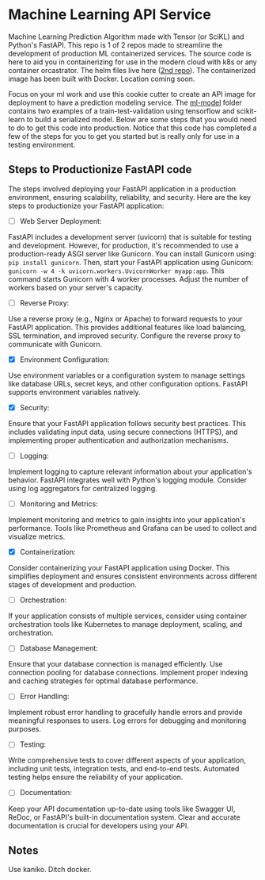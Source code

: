 # Machine Learning API Service 

Machine Learning Prediction Algorithm made with Tensor (or SciKL) and Python's FastAPI. This repo is 1 of 2 repos made to streamline the development of production ML containerized services. The source code is here to aid you in containerizing for use in the modern cloud with k8s or any container orcastrator. The helm files live here ([2nd repo](https://github.com/degrasse-python/ml-service)). The containerized image has been built with Docker. Location coming soon.

Focus on your ml work and use this cookie cutter to create an API image for deployment to have a prediction modeling service.
The [ml-model](https://github.com/degrasse-python/ml-api/tree/main/ml-model) folder contains two examples of a train-test-validation using tensorflow and scikit-learn to build a serialized model. Below are some steps that you would need to do to get this code into production. Notice that this code has completed a few of the steps for you to get you started but is really only for use in a testing environment. 


## Steps to Productionize FastAPI code

The steps involved deploying your FastAPI application in a production environment, ensuring scalability, reliability, and security. Here are the key steps to productionize your FastAPI application:

- [ ] Web Server Deployment: 

FastAPI includes a development server (uvicorn) that is suitable for testing and development. However, for production, it's recommended to use a production-ready ASGI server like Gunicorn. You can install Gunicorn using: `pip install gunicorn`. Then, start your FastAPI application using Gunicorn: `gunicorn -w 4 -k uvicorn.workers.UvicornWorker myapp:app`. This command starts Gunicorn with 4 worker processes. Adjust the number of workers based on your server's capacity.

- [ ] Reverse Proxy:

Use a reverse proxy (e.g., Nginx or Apache) to forward requests to your FastAPI application. This provides additional features like load balancing, SSL termination, and improved security. Configure the reverse proxy to communicate with Gunicorn.

- [x] Environment Configuration:

Use environment variables or a configuration system to manage settings like database URLs, secret keys, and other configuration options. FastAPI supports environment variables natively.

- [x] Security:

Ensure that your FastAPI application follows security best practices. This includes validating input data, using secure connections (HTTPS), and implementing proper authentication and authorization mechanisms.

- [ ] Logging:

Implement logging to capture relevant information about your application's behavior. FastAPI integrates well with Python's logging module. Consider using log aggregators for centralized logging.

- [ ] Monitoring and Metrics:

Implement monitoring and metrics to gain insights into your application's performance. Tools like Prometheus and Grafana can be used to collect and visualize metrics.

- [x] Containerization:

Consider containerizing your FastAPI application using Docker. This simplifies deployment and ensures consistent environments across different stages of development and production.

- [ ] Orchestration:

If your application consists of multiple services, consider using container orchestration tools like Kubernetes to manage deployment, scaling, and orchestration.

- [ ] Database Management:

Ensure that your database connection is managed efficiently. Use connection pooling for database connections. Implement proper indexing and caching strategies for optimal database performance.

- [ ] Error Handling:

Implement robust error handling to gracefully handle errors and provide meaningful responses to users. Log errors for debugging and monitoring purposes.

- [ ] Testing:

Write comprehensive tests to cover different aspects of your application, including unit tests, integration tests, and end-to-end tests. Automated testing helps ensure the reliability of your application.

- [ ] Documentation:

Keep your API documentation up-to-date using tools like Swagger UI, ReDoc, or FastAPI's built-in documentation system. Clear and accurate documentation is crucial for developers using your API.



## Notes
Use kaniko. Ditch docker.